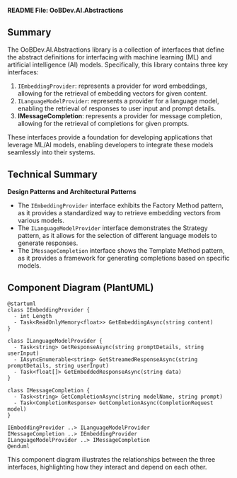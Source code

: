 **README File: OoBDev.AI.Abstractions**

**Summary**
----------------

The OoBDev.AI.Abstractions library is a collection of interfaces that define the abstract definitions for interfacing with machine learning (ML) and artificial intelligence (AI) models. Specifically, this library contains three key interfaces:

1. `IEmbeddingProvider`: represents a provider for word embeddings, allowing for the retrieval of embedding vectors for given content.
2. `ILanguageModelProvider`: represents a provider for a language model, enabling the retrieval of responses to user input and prompt details.
3. **IMessageCompletion**: represents a provider for message completion, allowing for the retrieval of completions for given prompts.

These interfaces provide a foundation for developing applications that leverage ML/AI models, enabling developers to integrate these models seamlessly into their systems.

**Technical Summary**
--------------------

**Design Patterns and Architectural Patterns**

* The `IEmbeddingProvider` interface exhibits the Factory Method pattern, as it provides a standardized way to retrieve embedding vectors from various models.
* The `ILanguageModelProvider` interface demonstrates the Strategy pattern, as it allows for the selection of different language models to generate responses.
* The `IMessageCompletion` interface shows the Template Method pattern, as it provides a framework for generating completions based on specific models.

**Component Diagram (PlantUML)**
-----------------------------

```plantuml
@startuml
class IEmbeddingProvider {
  - int Length
  - Task<ReadOnlyMemory<float>> GetEmbeddingAsync(string content)
}

class ILanguageModelProvider {
  - Task<string> GetResponseAsync(string promptDetails, string userInput)
  - IAsyncEnumerable<string> GetStreamedResponseAsync(string promptDetails, string userInput)
  - Task<float[]> GetEmbeddedResponseAsync(string data)
}

class IMessageCompletion {
  - Task<string> GetCompletionAsync(string modelName, string prompt)
  - Task<CompletionResponse> GetCompletionAsync(CompletionRequest model)
}

IEmbeddingProvider ..> ILanguageModelProvider
IMessageCompletion ..> IEmbeddingProvider
ILanguageModelProvider ..> IMessageCompletion
@enduml
```

This component diagram illustrates the relationships between the three interfaces, highlighting how they interact and depend on each other.